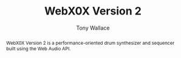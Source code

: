 --- 
  title: "WebX0X Version 2" 
  abstract: "WebX0X Version 2 is a performance-oriented drum synthesizer and sequencer built using the Web Audio API." 
  address: "London" 
  author: "Tony Wallace" 
  booktitle: "Proceedings of the International Web Audio Conference" 
  editor: "Florian Thalmann, Sebastian Ewert" 
  month: "Proceedings of the International Web Audio Conference"
  pages: "0--1" 
  publisher: "Queen Mary University of London" 
  series: "WAC '17"
  type: "Demo"  
  year: "2017" 
  id: "2017_EA_14" 
  tags: year2017 
  pdflink: /_data/papers/pdf/2017/2017_14.pdf
  ISSN: 2663-5844
---